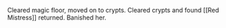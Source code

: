 Cleared magic floor, moved on to crypts. Cleared crypts and found [[Red Mistress]] returned. Banished her.